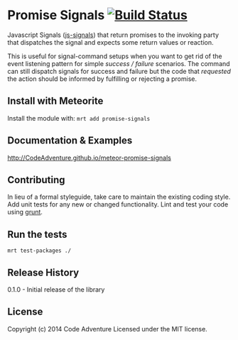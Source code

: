 # Promise Signals [![Build Status](https://github.com/CodeAdventure/meteor-promise-signals.png?branch=master)](https://travis-ci.org/CodeAdventure/meteor-promise-signals)

Javascript Signals ([js-signals](http://millermedeiros.github.io/js-signals/)) that return promises to
the invoking party that dispatches the signal and expects some return values or reaction.

This is useful for signal-command setups when you want to get rid of
the event listening pattern for simple *success / failure* scenarios.
The command can still dispatch signals for success and failure but
the code that *requested* the action should be informed by fulfilling
or rejecting a promise.

## Install with Meteorite
Install the module with: `mrt add promise-signals`

## Documentation & Examples
http://CodeAdventure.github.io/meteor-promise-signals

## Contributing
In lieu of a formal styleguide, take care to maintain the existing coding style.
Add unit tests for any new or changed functionality.
Lint and test your code using [grunt](https://github.com/gruntjs/grunt).

## Run the tests
`mrt test-packages ./`

## Release History
0.1.0 - Initial release of the library

## License
Copyright (c) 2014 Code Adventure
Licensed under the MIT license.
